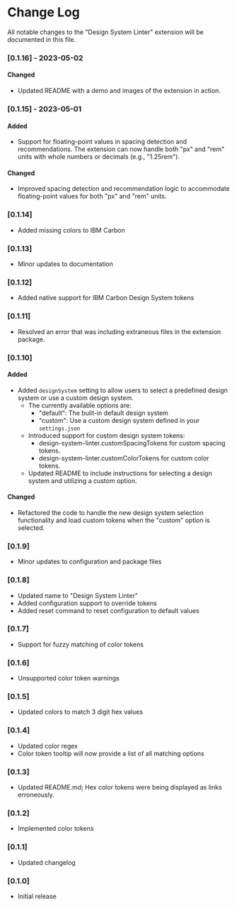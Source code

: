 # Change Log

All notable changes to the "Design System Linter" extension will be documented in this file.

### [0.1.16] - 2023-05-02
#### Changed
- Updated README with a demo and images of the extension in action.

### [0.1.15] - 2023-05-01
#### Added
- Support for floating-point values in spacing detection and recommendations. The extension can now handle both "px" and "rem" units with whole numbers or decimals (e.g., "1.25rem").

#### Changed
- Improved spacing detection and recommendation logic to accommodate floating-point values for both "px" and "rem" units.

### [0.1.14]
- Added missing colors to IBM Carbon

### [0.1.13]
- Minor updates to documentation

### [0.1.12]
- Added native support for IBM Carbon Design System tokens

### [0.1.11]
- Resolved an error that was including extraneous files in the extension package.

### [0.1.10]
#### Added
- Added `designSystem` setting to allow users to select a predefined design system or use a custom design system.
  - The currently available options are:
    - "default": The built-in default design system
    - "custom": Use a custom design system defined in your `settings.json`
  - Introduced support for custom design system tokens:
    - design-system-linter.customSpacingTokens for custom spacing tokens.
    - design-system-linter.customColorTokens for custom color tokens.
  - Updated README to include instructions for selecting a design system and utilizing a custom option.
#### Changed
- Refactored the code to handle the new design system selection functionality and load custom tokens when the "custom" option is selected.

### [0.1.9]
- Minor updates to configuration and package files

### [0.1.8]
- Updated name to "Design System Linter"
- Added configuration support to override tokens
- Added reset command to reset configuration to default values

### [0.1.7]
- Support for fuzzy matching of color tokens

### [0.1.6]
- Unsupported color token warnings

### [0.1.5]
- Updated colors to match 3 digit hex values

### [0.1.4]
- Updated color regex
- Color token tooltip will now provide a list of all matching options

### [0.1.3]
- Updated README.md; Hex color tokens were being displayed as links erroneously.

### [0.1.2]
- Implemented color tokens

### [0.1.1]
- Updated changelog

### [0.1.0]
- Initial release